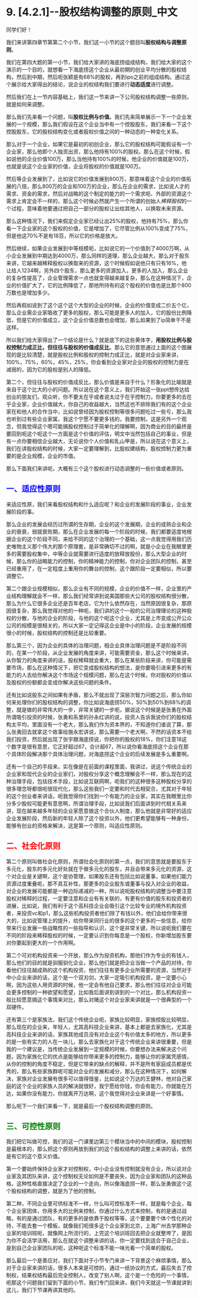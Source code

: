 # 9. [4.2.1]--股权结构调整的原则_中文

同学们好！

我们来讲第四章节第第二个小节，我们这一小节的这个题目叫**股权结构与调整原则**。

我们在第四大题的第一小节，我们给大家讲的海底捞组成结构，我们给大家的这个演示的一个目的，就想看一下海底捞这个企业从最初期的创业平均分散的股权结构，然后到中期，然后呃张颖是有68%的股权，再到ipo之前的组成结构。通过这个展示给大家得出的结论，说企业的权结构我们要进行**动态适度**进行调整。

然后我们在上一节内容基础上，我们这一节来讲一下公司股权结构调整一些原则，就是如何来调整。

那么我们先来看一个问题，叫**股权比例与价值**。我们先来简单展示一下一个企业发展的一个规模，那么我们假设在这个企业当中有一个控股股东，我们来看一下这个控股股东，它的股权结构变化或者股权价值之间的一种动态的一种变化关系。

那么对于一个企业，如果它是最初的初创企业，那么它的股权结构可能假设有一个企业家，那么他即个人独资出资，那么他持有100%的股权。那么在这个时候，假如说他的企业价值100万，那么当他持有100%的时候，他企业的价值就是100万，也就是说这个企业家的价值，企业将股权的价值就是100万。

然后等企业发展到了，比如说它的价值发展到800万，那意味着这个企业的价值拓展的八倍，那么800万的企业和100万的企业，那么在企业的需求，比如说人才的需求、资金的需求，然后对战略的这个制定的能力的一个需求呃、外部的资源这个需求上肯定会不一样的，那么这个时候必然就产生一个所谓的创始人*稀释股权*的一个过程，意味着他要通过把自己一部分的股权让出给其他人，以换取未来资源。

那么这种情况下，我们来假定企业家已经让出25%的股权，他持有75%，那么你看一下企业家的这个股权的价值，它是增加了，它尽管比例从100%变成了75%，但是他这70%不是有18百，所以它的价格是放大。

然后继续，如果企业发展到中等规模呃，比如说它的一个价值到了4000万啊，从小企业发展到中期达到4000万，那么同样的道理，那么企业越大，那么对于股东来讲，它越来越稀释股权以换取来的资源，这个时候假如说他只有只有16%，他让给人1234啊，另外四个股东，那么更多的资源加入，更多的人加入，那么企业的复杂性提高了，企业管理需求一点也就变得越来越复杂，那么在这种情况下，企业的价值扩大了，它的比例降低了，那他所持有的这个股权的价值也是比那个800万数也是增加多少。

然后再假如说到了这个这个这个大型的企业的时候，企业的价值变成二价五个亿，那么企业需企业家吸收了更多的股权，那么可能是更多人的加入，它的股份比例降低，但是它的价值成立，这个企业价值总数也会增加，那么如果到了ip简单干不是这样。

所以我们给大家得出了一个结论是什么？就是底下的这些黄体字，**用股权比例与股权控制力成正比，但往往与股权的价值成反比**。那么它的意思通过上面的这个图展现的是比较清楚，就是股权比例和股权的控制力成正比，就是对企业家来讲，100%，75%，60%，45%，25%，你会看到企业家对企业的股权的控制力是在减弱的，因为它的股权是别人的降低。

第二个，但往往与股权的价值成反比，那么价值是来自于什么？形象化的比喻就是来自于这个比大的小的问题。所以说在这个意义上，我们开始这一张ppt想传达给创业的朋友们，观众听，你不要太在乎或者说太过于在乎控制力，你要更多的去在乎企业家，企业价值越大，你自己的收益越大，当然这也不排除我们有的这个企业家在和他人的合作当中，比如说曾经因为股权控制等很多问题吃过一些亏，那么我也听到过有些企业家属，我这个宁愿不要更多钱的，我要控制，这是另外一个观念，但我觉得这个嗯可能搞股权控制过于简单化的理解啊，因为商业的目的最终是要回到呃这个呃这个一方面是这个价值的评估，明文中当然包括自己的事业，但是有一点你要相信企业越大，无论说你个人价值和乳山甲是，所以说在这个意义上，我们在讲股权结构的时候，大家一定要理解到，比股权建结构，股权控制力更为重要的是企业规模，企业的市值。

那么下面我们来讲呃，大概有三个这个股权进行动态调整的一些价值或者原则。

##  <font color = "blue"> 一、适应性原则 </font> 

来适应性原，我们来看股权结构和什么适应呢？和企业的发展阶段的事业，企业发展阶段的事。 

那么企业的发展会经历过所谓的生存期，企业的这个发展期，企业的成熟企业和企业的衰衰，弱就衰败期，那么在企业发展的每一个阶段的时候，我们都要适度地根据企业的这个阶段不同，来给不同的这个治理的一个基础，这一点我觉得用我们历史唯物主义那个伟大的那个原理套，是非常确切不过的啊，就是小企业在我眼里更多的需要股权集中，中等企业就需要进行适度的放释放股份，那么大型企业的时候，那么你的战略能力的控制，你的精神能力的控制，你对企业团队的控制，甚至已经重用了，在一定程度上重用你的舞台的控制，这个跟阶段一定要相似，所以要调整它。

第二个跟企业规模相似，那么企业有不同的规模，企业的价值不一样，企业里的产业结构理解就会不一样，那么我们经常讲到说美国那些大公司的股权结构很分散，那么为什么它很多企业还是百年老店，它为什么依然存在，当然原因很复杂，那原因很复杂，那么我觉得对他的一种呃，我们讲的这个一般的公司治理理论的这种股权的分散，与他的企业的阶段，与他的这个呃这个企业，尤其是上市变成公开公众公司的规模是很相关的，所以大家一定记得这企业是中小的阶段，企业发展的规模很小的时候，股权结构的控制还是比较重要。

那么第三个，因为企业的具体的治理问题，相企业具体治理问题是不是阶段不同的，在某一个阶段，从企业发展的角度来讲，可能需要资金，那么这个时候来讲，从你智力的角度来讲的话，股权稀释就会重大，那么在某些阶段来讲，你可能是需要市场，那么在这种情况下，把它变成股权结构的想法，是你要吸引进来更多的有能力的人去给你解决这个市场这个规模问题，那么在这个时候，你对股权的价值以及股权的份额都会变成你解决这些问题的条件。

还有比如说股东之间如果有矛盾，那么不就出现了深层次智力问题之后，那么你如何来处理你们的股权结构的调整，你比如说海底捞50%，50%到50%到68%的调整，就是做的非常伟大的一步，非常关键的一步呃，据说这个时候是是张勇在外面所谓吸引投资的时候，张勇和系里的孙永红讲的说，投资人告诉我说你们的股权结构太平均，里面没有一个老大，那么我们作为资本界的，不知道你们谁说了算，那么张勇回去就拿这个故事给施永宏讲说，那么需要一个老大啊，不然的话资本不给我们投资，然后就出现了张宇跟海底捞说，你把你的股权的18%，你们注意18这个数字是很有意思，它正好超过67，合计超67，所以说你看海底捞这个企业在那个具体阶段解决那个具体治理问题，对海底捞这个企业的后续发展是多么重要啊。

还有一个自己的手段来，实在像是在前面的课程里面，我讲过，说这个传统企业的企业家和现代企业的企业家们，对股权分享这个概念理解会不一样，那么现在的这种治理手段，包括技术手段，比如说互联网啊，呃我们的这种很多这种股权分享的很多理念呀都很呃很现代化，那么这些我们一定要和时代去相契合，尤其对于年轻的这个创业者来讲话，呃我觉得你们找到一个有能力的企业家，其实在我眼里比你分多少股权可能更有意思啊，所谓治理手段，比如说我们后面讲到时代相关系来讲，现在越来越多年轻的企业家愿意做这个合伙人制度，那么他就是非常好的适应企业发展阶段，然后新的年轻人除了这个投资以外，他们更希望能够有一种身份，能够有创业的资格来解决，这是第一个原则，叫适应性原则。

##  <font color = "red"> 二、社会化原则 </font> 

第二个原则叫做社会化原则，所谓社会化原则的第一点，我们的意思就是要股东于多元化，股东的多元化好处就在于做多元化的股东，并且会带来多元化的资源，这个对企业是关键啊，这个是协管理，如果股东还有包括比如说董事，如果他们能力资源过度重叠呃，那不具互补性，那更多的企业股东或董事与投入对企业的收益，对企业的发展可能都是一种边际递减的一种，所以说呃股权结构的调整当中要注意股权对稀释的过程，一定要注意和企业有有关联的，有更有价值的股东和投资者的进展，比如说，我们有利于这个高科技企业会吸引这个比较专业的境外机构投资者，来投资vc和p1，那么这些机构投资者他们除了有钱以外，他们会给你带来很大的，比如说管理上的提升，给你带来同行业的很多的这个更多的一些信息，给你带来行业发展一些战略性的一些指导和认识，这个是非常关键，所以说呃我们要在不同的阶段来稀释股权的时候，一定要认识到你每息是一个股权，你新增加股东要对你要起到更大的一个作用啊。

第二个可对机构投资来一个开放，那么作为投资机构，那他们作为专业的有钱人，那么他们的目的就是驯服驯化企业，那么他们就是把企业当做一个产品的对待，你看他们往往越成熟的这个机构投资，他们往往有更多企业所需要的资源，当然对于中小企业来讲的话，这个是一个双刃剑，大家一定吸引机构投资，是一定要小心啊，因为这些人用资源的时候，他一定会有他自己要求，那么他们往往对企业可能会更多控制的一种欲望和愿望，比如我后面讲到讲到的一个对比，那么机构投资一般比较愿意搞这个事情来对比，那么对赌这个对企业家来讲就是一个很典型的一个双硬件。

还有第三个是家族法，我们这个传统企业呃，家族比较明显，家族控股比较明显，那么现在的企业来，年轻人，尤其高科技企业来讲，基本上都是去家族化，尤其是高科技企业来讲的话，家族其他成员没有对企业这个有价值太多的地方，所以更多的是一些有实力的人在一块儿，那么去家族化对于这个传统企业来讲很重要，但是我的一个建议是，当传统企业发展到一定规模的时候，你要想办法来解决这个问题，因为家族化它的优点是能够给你带来更多的控制力，能够让你的家属凭感情，从你的控制的角度不稳定，但是它带来的缺点的解释，并不是所有家庭成员都是优秀的，那么有些家族群呢可能对企业的发展和减分，那么在这种情况下，如何解决，家族对企业发展有很多可以值得借鉴，比如说这个万达的王健林，他对自己家庭的这个企业的家族人员的解决就很好，我宁愿给你钱，你会有能力，你就能在万达，如果你没有能力，你就离开万达啊，这个我觉得对企业来讲是一个好事情。

那么呃下一个我们来看一下，就是最后一个股权结构调整的原则。

##  <font color = "green"> 三、可控性原则 </font> 

我们把它叫做可控，我们的这一门课里边第三个模块当中的中间的模块，股权控制是最根本的，那么把这个原则再放到我们的这个股权结构的调整上来讲的话，依然是有它的这个意义价值。

第一个要始终保持企业家才对控制权，中小企业没有控制就没有企业，所以说对企业家及其团队来讲，这个控制权无论如何是不要丧失，因为企业家和团队的这种品格，这种性格直接决定了企业的一个走向，所以像海底捞一样，那么张勇做这个这个股权结构的调整，就是为了他的控制。

第二种，不同企业里可供标准不一样，什么叫可控标准不一样，就是每个企业，每个企业家团体，你用多大的比例来控制，你通过什么方式来控制，有的是通过战略，有的是通过团队，有的更多的是依靠于股权等等，这个要要要个体个性化的对待，不能去套一个模板，就像我们呃很多这个企业家到北京，上海广州去学那种企业家的培训班呃，就像网上所流行的，上完这个培训班回去把企业就整垮了，是因为你不会活学活用，那么在就这个调整来讲的话，你一定要找到适合于自己企业，是到自己企业家团队的呃，这种呃这个标准不能一味光看一个简单的股权。

那么最后一个是善应对，我们下面对于小节专门来讲一下背景这个麻烦事情，那么对于企业家来讲的话，很多人本来是可控的，通过一纸协议的方式，最后失去了控制权，结果权结构最后完全控制人，改变了别人啊，这个是一个危险的一个事情，呃那这个问题我们留到下面的小节，我们专门回来讲，我们今天就这一节课就讲到这儿，我们下节课再讲其他的。
